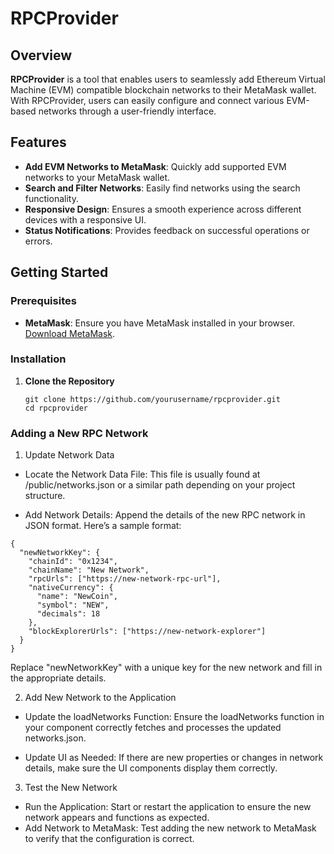 # RPCProvider

## Overview

**RPCProvider** is a tool that enables users to seamlessly add Ethereum Virtual Machine (EVM) compatible blockchain networks to their MetaMask wallet. With RPCProvider, users can easily configure and connect various EVM-based networks through a user-friendly interface.

## Features

- **Add EVM Networks to MetaMask**: Quickly add supported EVM networks to your MetaMask wallet.
- **Search and Filter Networks**: Easily find networks using the search functionality.
- **Responsive Design**: Ensures a smooth experience across different devices with a responsive UI.
- **Status Notifications**: Provides feedback on successful operations or errors.

## Getting Started

### Prerequisites

- **MetaMask**: Ensure you have MetaMask installed in your browser. [Download MetaMask](https://metamask.io/download.html).

### Installation

1. **Clone the Repository**

   ```
   git clone https://github.com/yourusername/rpcprovider.git
   cd rpcprovider
   ```

### Adding a New RPC Network

1. Update Network Data

- Locate the Network Data File: This file is usually found at /public/networks.json or a similar path depending on your project structure.

- Add Network Details: Append the details of the new RPC network in JSON format. Here’s a sample format:
  
```
{
  "newNetworkKey": {
    "chainId": "0x1234",
    "chainName": "New Network",
    "rpcUrls": ["https://new-network-rpc-url"],
    "nativeCurrency": {
      "name": "NewCoin",
      "symbol": "NEW",
      "decimals": 18
    },
    "blockExplorerUrls": ["https://new-network-explorer"]
  }
}

```

Replace "newNetworkKey" with a unique key for the new network and fill in the appropriate details.

2. Add New Network to the Application

- Update the loadNetworks Function: Ensure the loadNetworks function in your component correctly fetches and processes the updated networks.json.

- Update UI as Needed: If there are new properties or changes in network details, make sure the UI components display them correctly.

3. Test the New Network

- Run the Application: Start or restart the application to ensure the new network appears and functions as expected.
- Add Network to MetaMask: Test adding the new network to MetaMask to verify that the configuration is correct.


